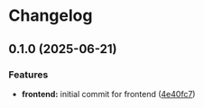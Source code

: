 # Changelog

## 0.1.0 (2025-06-21)


### Features

* **frontend:** initial commit for frontend ([4e40fc7](https://github.com/chris-jelly/devops-study-app/commit/4e40fc7827f4d0652f3d4df85a5ddc6701ab663b))
